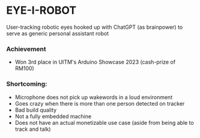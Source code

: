 # EYE-I-ROBOT
User-tracking robotic eyes hooked up with ChatGPT (as brainpower) to serve as generic personal assistant robot


### Achievement
- Won 3rd place in UITM's Arduino Showcase 2023 (cash-prize of RM100)

### Shortcoming:
- Microphone does not pick up wakewords in a loud environment
- Goes crazy when there is more than one person detected on tracker
- Bad build quality
- Not a fully embedded machine
- Does not have an actual monetizable use case (aside from being able to track and talk)
